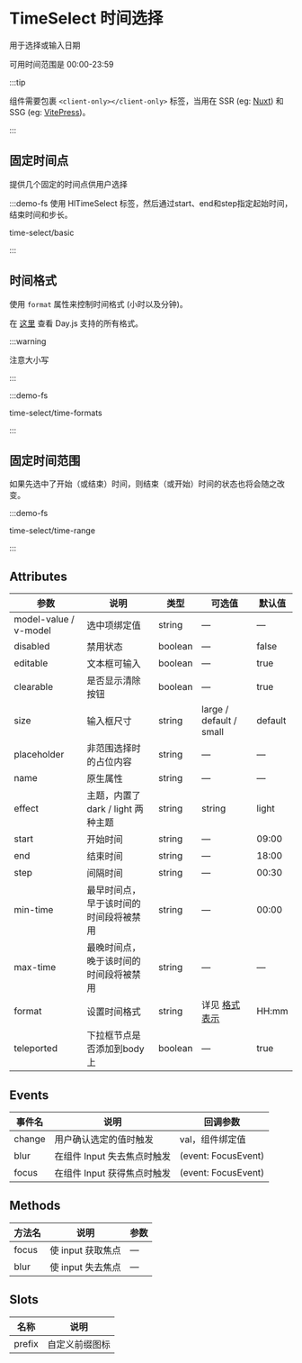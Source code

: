 # TimeSelect 时间选择

用于选择或输入日期

可用时间范围是 00:00-23:59

:::tip

组件需要包裹 `<client-only></client-only>` 标签，当用在 SSR (eg: [Nuxt](https://nuxt.com/v3)) 和 SSG (eg: [VitePress](https://vitepress.vuejs.org/))。

:::

## 固定时间点

提供几个固定的时间点供用户选择

:::demo-fs 使用 HlTimeSelect 标签，然后通过start、end和step指定起始时间，结束时间和步长。

time-select/basic

:::

## 时间格式

使用 `format` 属性来控制时间格式 (小时以及分钟)。

在 [这里](https://day.js.org/docs/en/display/format#list-of-all-available-formats) 查看 Day.js 支持的所有格式。

:::warning

注意大小写

:::

:::demo-fs

time-select/time-formats

:::

## 固定时间范围

如果先选中了开始（或结束）时间，则结束（或开始）时间的状态也将会随之改变。

:::demo-fs

time-select/time-range

:::

## Attributes

| 参数             | 说明    | 类型               | 可选值   | 默认值     |
| --------------------- | -------------- | ------------------ | ------------------ | ----------- |
| model-value / v-model | 选中项绑定值                                            | string             | —    | —           |
| disabled              | 禁用状态                           | boolean            | —   | false       |
| editable              | 文本框可输入                            | boolean            | —  | true        |
| clearable             | 是否显示清除按钮                             | boolean            | —  | true        |
| size                  | 输入框尺寸                                            | string             | large / default / small                                                                | default     |
| placeholder           | 非范围选择时的占位内容                          | string             | —     | —           |
| name                  | 原生属性                        | string             | —   | —           |
| effect                | 主题，内置了 dark / light 两种主题          | string             | string  | light       |
| start                 | 开始时间                                               | string             | — | 09:00       |
| end                   | 结束时间                                                | string             | —  | 18:00       |
| step                  | 间隔时间                                               | string             | —  | 00:30       |
| min-time              | 最早时间点，早于该时间的时间段将被禁用 | string             | —  | 00:00       |
| max-time              | 最晚时间点，晚于该时间的时间段将被禁用 | string             | —   | —           |
| format                | 设置时间格式                                       | string             | 详见 [格式表示](https://day.js.org/docs/en/display/format#list-of-all-available-formats) | HH:mm       |
| teleported            | 下拉框节点是否添加到body上 | boolean         | —  | true |

## Events

| 事件名 | 说明                           | 回调参数                |
| ---------- | ------------------------------------- | ------------------------- |
| change     | 用户确认选定的值时触发 | val，组件绑定值 |
| blur       | 在组件 Input 失去焦点时触发            | (event: FocusEvent)        |
| focus      | 在组件 Input 获得焦点时触发           | (event: FocusEvent)        |

## Methods

| 方法名 | 说明               | 参数 |
| ------ | ------------------------- | ---------- |
| focus  | 使 input 获取焦点 | —          |
| blur   | 使 input 失去焦点  | —          |

## Slots

| 名称        | 说明               |
| ----------- | -------------------------- |
| prefix | 自定义前缀图标                                                |
